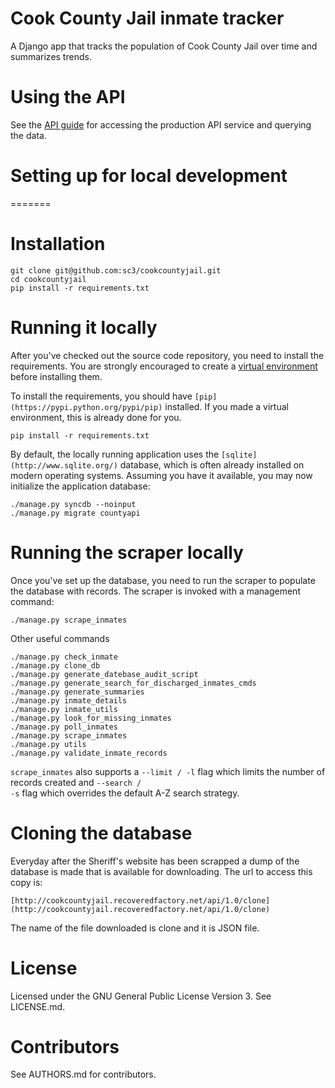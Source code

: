 # Cook County Jail inmate tracker

A Django app that tracks the population of Cook County Jail over time
and summarizes trends.

# Using the API

See the [API guide](https://github.com/sc3/cookcountyjail/wiki/API-guide)
for accessing the production API service and querying the data.

# Setting up for local development
=======
# Installation

```
git clone git@github.com:sc3/cookcountyjail.git
cd cookcountyjail
pip install -r requirements.txt
```

# Running it locally

After you've checked out the source code repository, you need to install the requirements. You are strongly encouraged
to create a [virtual environment](https://pypi.python.org/pypi/virtualenv) before installing them.

To install the requirements, you should have `[pip](https://pypi.python.org/pypi/pip)` installed. If you made a virtual environment, this is already done for you.

    pip install -r requirements.txt

By default, the locally running application uses the `[sqlite](http://www.sqlite.org/)` database, which is often already installed on modern operating systems. Assuming you have it available, you may now initialize the application database:

    ./manage.py syncdb --noinput
    ./manage.py migrate countyapi

# Running the scraper locally

Once you've set up the database, you need to run the scraper to populate the database with records.
The scraper is invoked with a management command:

```
./manage.py scrape_inmates
```

Other useful commands
```
./manage.py check_inmate
./manage.py clone_db
./manage.py generate_datebase_audit_script
./manage.py generate_search_for_discharged_inmates_cmds
./manage.py generate_summaries
./manage.py inmate_details
./manage.py inmate_utils
./manage.py look_for_missing_inmates
./manage.py poll_inmates
./manage.py scrape_inmates
./manage.py utils
./manage.py validate_inmate_records
```

<code>scrape_inmates</code> also supports a <code>--limit / -l</code>
flag which limits the number of records created and <code>--search /
-s</code> flag which overrides the default A-Z search strategy.

# Cloning the database

Everyday after the Sheriff's website has been scrapped a dump of the database
is made that is available for downloading. The url to access this copy is:

    [http://cookcountyjail.recoveredfactory.net/api/1.0/clone](http://cookcountyjail.recoveredfactory.net/api/1.0/clone)

The name of the file downloaded is clone and it is JSON file.


# License

Licensed under the GNU General Public License Version 3.
See LICENSE.md.

# Contributors

See AUTHORS.md for contributors.
